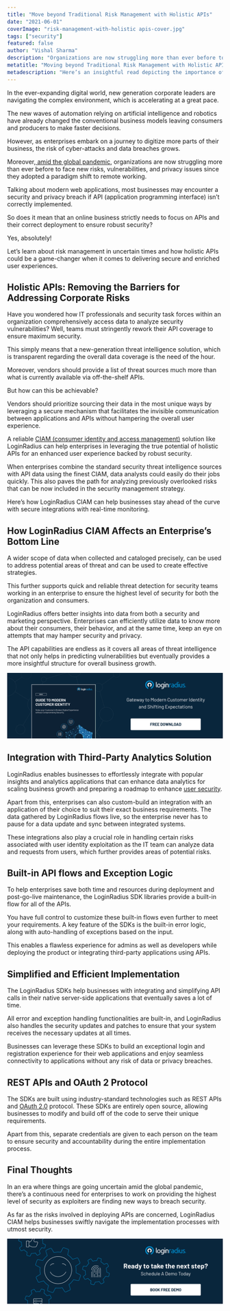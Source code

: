 ```yaml
---
title: "Move beyond Traditional Risk Management with Holistic APIs"
date: "2021-06-01"
coverImage: "risk-management-with-holistic apis-cover.jpg"
tags: ["security"]
featured: false 
author: "Vishal Sharma"
description: "Organizations are now struggling more than ever before to face new risks, vulnerabilities, and privacy issues since they adopted a paradigm shift to remote working. This valuable read focuses on the importance of the adequate deployment of APIs that further reduces vulnerabilities and helps maintain a unified user experience."
metatitle: "Moving beyond Traditional Risk Management with Holistic APIs"
metadescription: "Here’s an insightful read depicting the importance of holistic APIs that helps in delivering a secure ecosystem with adequate risk management capabilities."
---
```




In the ever-expanding digital world, new generation corporate leaders are navigating the complex environment, which is accelerating at a great pace.

The new waves of automation relying on artificial intelligence and robotics have already changed the conventional business models leaving consumers and producers to make faster decisions.

However, as enterprises embark on a journey to digitize more parts of their business, the risk of cyber-attacks and data breaches grows. 

Moreover,[ amid the global pandemic](https://www.loginradius.com/blog/start-with-identity/2020/05/cyber-threats-business-risk-covid-19/), organizations are now struggling more than ever before to face new risks, vulnerabilities, and privacy issues since they adopted a paradigm shift to remote working.

Talking about modern web applications, most businesses may encounter a security and privacy breach if API (application programming interface) isn’t correctly implemented.

So does it mean that an online business strictly needs to focus on APIs and their correct deployment to ensure robust security?

Yes, absolutely!

Let’s learn about risk management in uncertain times and how holistic APIs could be a game-changer when it comes to delivering secure and enriched user experiences. 


## Holistic APIs: Removing the Barriers for Addressing Corporate Risks

Have you wondered how IT professionals and security task forces within an organization comprehensively access data to analyze security vulnerabilities? Well, teams must stringently rework their API coverage to ensure maximum security.

This simply means that a new-generation threat intelligence solution, which is transparent regarding the overall data coverage is the need of the hour.

Moreover, vendors should provide a list of threat sources much more than what is currently available via off-the-shelf APIs.

But how can this be achievable?

Vendors should prioritize sourcing their data in the most unique ways by leveraging a secure mechanism that facilitates the invisible communication between applications and APIs without hampering the overall user experience.

A reliable [CIAM (consumer identity and access management)](https://www.loginradius.com/blog/start-with-identity/2019/06/customer-identity-and-access-management/) solution like LoginRadius can help enterprises in leveraging the true potential of holistic APIs for an enhanced user experience backed by robust security.

When enterprises combine the standard security threat intelligence sources with API data using the finest CIAM, data analysts could easily do their jobs quickly. This also paves the path for analyzing previously overlooked risks that can be now included in the security management strategy.

Here’s how LoginRadius CIAM can help businesses stay ahead of the curve with secure integrations with real-time monitoring.


## How LoginRadius CIAM Affects an Enterprise’s Bottom Line

A wider scope of data when collected and cataloged precisely, can be used to address potential areas of threat and can be used to create effective strategies.

This further supports quick and reliable threat detection for security teams working in an enterprise to ensure the highest level of security for both the organization and consumers.

LoginRadius offers better insights into data from both a security and marketing perspective. Enterprises can efficiently utilize data to know more about their consumers, their behavior, and at the same time, keep an eye on attempts that may hamper security and privacy.

The API capabilities are endless as it covers all areas of threat intelligence that not only helps in predicting vulnerabilities but eventually provides a more insightful structure for overall business growth.

[![modern-customer-identity](modern-customer-identity.png)](https://www.loginradius.com/resource/guide-to-modern-customer-identity/)



## Integration with Third-Party Analytics Solution

LoginRadius enables businesses to effortlessly integrate with popular insights and analytics applications that can enhance data analytics for scaling business growth and preparing a roadmap to enhance [user security](https://www.loginradius.com/blog/start-with-identity/2020/12/data-security-best-practices/).

Apart from this, enterprises can also custom-build an integration with an application of their choice to suit their exact business requirements. The data gathered by LoginRadius flows live, so the enterprise never has to pause for a data update and sync between integrated systems.

These integrations also play a crucial role in handling certain risks associated with user identity exploitation as the IT team can analyze data and requests from users, which further provides areas of potential risks.


## Built-in API flows and Exception Logic

To help enterprises save both time and resources during deployment and post-go-live maintenance, the LoginRadius SDK libraries provide a built-in flow for all of the APIs.

You have full control to customize these built-in flows even further to meet your requirements. A key feature of the SDKs is the built-in error logic, along with auto-handling of exceptions based on the input.

This enables a flawless experience for admins as well as developers while deploying the product or integrating third-party applications using APIs.


## Simplified and Efficient Implementation

The LoginRadius SDKs help businesses with integrating and simplifying API calls in their native server-side applications that eventually saves a lot of time.

All error and exception handling functionalities are built-in, and LoginRadius also handles the security updates and patches to ensure that your system receives the necessary updates at all times.

Businesses can leverage these SDKs to build an exceptional login and registration experience for their web applications and enjoy seamless connectivity to applications without any risk of data or privacy breaches.


## REST APIs and OAuth 2 Protocol

The SDKs are built using industry-standard technologies such as REST APIs and [OAuth 2.0](https://www.loginradius.com/blog/engineering/oauth2/) protocol. These SDKs are entirely open source, allowing businesses to modify and build off of the code to serve their unique requirements.

Apart from this, separate credentials are given to each person on the team to ensure security and accountability during the entire implementation process.


## Final Thoughts

In an era where things are going uncertain amid the global pandemic, there’s a continuous need for enterprises to work on providing the highest level of security as exploiters are finding new ways to breach security.

As far as the risks involved in deploying APIs are concerned, LoginRadius CIAM helps businesses swiftly navigate the implementation processes with utmost security.


[![book-a-free-demo-loginradius](../../assets/book-a-demo-loginradius.png)](https://www.loginradius.com/book-a-demo/)
